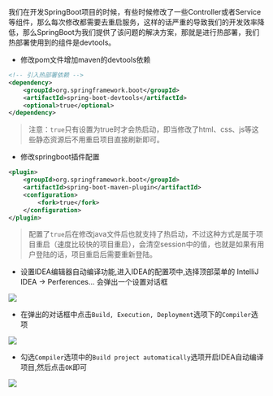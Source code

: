 我们在开发SpringBoot项目的时候，有些时候修改了一些Controller或者Service等组件，那么每次修改都需要去重启服务，这样的话严重的导致我们的开发效率降低，那么SpringBoot为我们提供了该问题的解决方案，那就是进行热部署，我们热部署使用到的组件是devtools。

- 修改pom文件增加maven的devtools依赖

```xml
<!-- 引入热部署依赖 -->
<dependency>
    <groupId>org.springframework.boot</groupId>
    <artifactId>spring-boot-devtools</artifactId>
    <optional>true</optional>
</dependency>
```
    
> 注意：`true`只有设置为true时才会热启动，即当修改了html、css、js等这些静态资源后不用重启项目直接刷新即可。

- 修改springboot插件配置

```xml
<plugin>
    <groupId>org.springframework.boot</groupId>
    <artifactId>spring-boot-maven-plugin</artifactId>
    <configuration>
        <fork>true</fork>
    </configuration>
</plugin>
```

> 配置了`true`后在修改java文件后也就支持了热启动，不过这种方式是属于项目重启（速度比较快的项目重启），会清空session中的值，也就是如果有用户登陆的话，项目重启后需要重新登陆。

- 设置IDEA编辑器自动编译功能,进入IDEA的配置项中,选择顶部菜单的 IntelliJ IDEA -> Perferences... 会弹出一个设置对话框

![](http://image.cdn.ttxit.com/15295982124268.jpg)
    
- 在弹出的对话框中点击`Build, Execution, Deployment`选项下的`Compiler`选项

![](http://image.cdn.ttxit.com/15296011761635.jpg)

- 勾选`Compiler`选项中的`Build project automatically`选项开启IDEA自动编译项目,然后点击`OK`即可

![](http://image.cdn.ttxit.com/15296012541833.jpg)